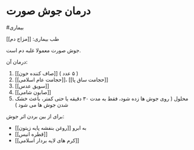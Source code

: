# درمان جوش صورت
#بیماری 

طب بیماری: [[مزاج دم]] 

جوش صورت معمولا غلبه دم است.

درمان آن:
1. [[صاف کننده خون]] ( ۵ عدد )
2. [[حجامت عام اسلامی]]، [[حجامت ساق پا]]
3. [[سویق عدس]]
4. [[صابون شامی]]
5. محلول ( روی جوش ها زده شود، فقط به مدت ۳۰ دقیقه یا حتی کمتر، باعث خشک شدن جوش ها می شود )

برای از بین بردن اثر جوش:

- [[روغن بنفشه پایه زیتون]] به ابرو
- [[قطره انیس]]
- [[کرم های لایه بردار اسلامی]]